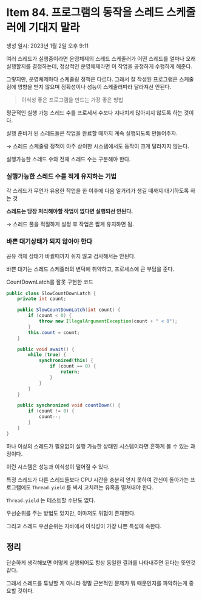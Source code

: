 # Item 84. 프로그램의 동작을 스레드 스케줄러에 기대지 말라

생성 일시: 2023년 1월 2일 오후 9:11

여러 스레드가 실행중이라면 운영체제의 스레드 스케줄러가 어떤 스레드를 얼마나 오래 실행할지를 결정하는데, 정상적인 운영체제라면 이 작업을 공정하게 수행하게 해준다.

그렇지만, 운영체제마다 스케줄링 정책은 다르다. 그래서 잘 작성된 프로그램은 스케줄링에 영향을 받지 않으며 정확성이나 성능이 스케줄러따라 달라져선 안된다.

> 이식성 좋은 프로그램을 만드는 가장 좋은 방법
> 

평균적인 실행 가능 스레드 수를 프로세서 수보다 지나치게 많아지지 않도록 하는 것이다.

실행 준비가 된 스레드들은 작업을 완료할 때까지 계속 실행되도록 만들어주자.

→ 스레드 스케줄링 정책이 아주 상이한 시스템에서도 동작이 크게 달라지지 않는다.

실행가능한 스레드 수와 전체 스레드 수는 구분해야 한다.

### 실행가능한 스레드 수를 적게 유지하는 기법

각 스레드가 무언가 유용한 작업을 한 이후에 다음 일거리가 생길 때까지 대기하도록 하는 것

**스레드는 당장 처리해야할 작업이 없다면 실행되선 안된다.**

→ 스레드 풀을 적절하게 설정 후 작업은 짧게 유지하면 됨.

### 바쁜 대기상태가 되지 않아야 한다

공유 객체 상태가 바뀔때까지 쉬지 않고 검사해서는 안된다.

바쁜 대기는 스레드 스케줄러의 변덕에 취약하고, 프로세스에 큰 부담을 준다.

CountDownLatch를 잘못 구현한 코드

```java
public class SlowCountDownLatch {
    private int count;

    public SlowCountDownLatch(int count) {
        if (count < 0) {
            throw new IllegalArgumentException(count + " < 0");
        }
        this.count = count;
    }

    public void await() {
        while (true) {
            synchronized(this) {
                if (count == 0) {
                    return;
                }
            }
        }
    }

    public synchronized void countDown() {
        if (count != 0) {
            count--;
        }
    }
}
```

하나 이상의 스레드가 필요없이 실행 가능한 상태인 시스템이라면 흔하게 볼 수 있는 과정이다.

이런 시스템은 성능과 이식성이 떨어질 수 있다.

특정 스레드가 다른 스레드들보다 CPU 시간을 충분히 얻지 못하여 간신이 돌아가는 프로그램에도 `Thread.yield` 를 써서 고치려는 유혹을 떨쳐내야 한다.

`Thread.yield` 는 테스트할 수단도 없다.

우선순위를 주는 방법도 있지만, 이마저도 위험이 존재한다.

그리고 스레드 우선순위는 자바에서 이식성이 가장 나쁜 특성에 속한다.

## 정리

단순하게 생각해보면 어떻게 실행되어도 항상 동일한 결과를 나타내주면 된다는 뜻인것 같다.

그래서 스레드를 튜닝할 게 아니라 정말 근본적인 문제가 뭐 때문인지를 파악하는게 중요할 것이다.